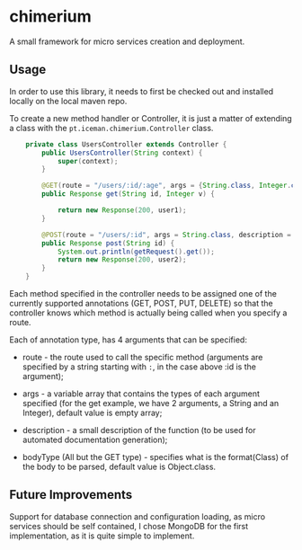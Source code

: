 # chimerium
A small framework for micro services creation and deployment.

## Usage
In order to use this library, it needs to first be checked out and installed locally on the local maven repo.

To create a new method handler or Controller, it is just a matter of extending a class with the `pt.iceman.chimerium.Controller` class.

```Java
    private class UsersController extends Controller {
        public UsersController(String context) {
            super(context);
        }

        @GET(route = "/users/:id/:age", args = {String.class, Integer.class}, description = "")
        public Response get(String id, Integer v) {

            return new Response(200, user1);
        }

        @POST(route = "/users/:id", args = String.class, description = "", bodyType = User.class)
        public Response post(String id) {
            System.out.println(getRequest().get());
            return new Response(200, user2);
        }
    }
```

Each method specified in the controller needs to be assigned one of the currently supported annotations (GET, POST, PUT, DELETE)
so that the controller knows which method is actually being called when you specify a route.

Each of annotation type, has 4 arguments that can be specified:

- route - the route used to call the specific method (arguments are specified by a string starting with `:`, in the case above
:id is the argument);

- args - a variable array that contains the types of each argument specified (for the get example, we have 2 arguments, a String and an Integer), default value is empty array;

- description - a small description of the function (to be used for automated documentation generation);

- bodyType (All but the GET type) - specifies what is the format(Class) of the body to be parsed, default value is Object.class.

## Future Improvements

Support for database connection and configuration loading, as micro services should be self contained, I chose MongoDB for the first implementation, as it is quite simple to implement.

